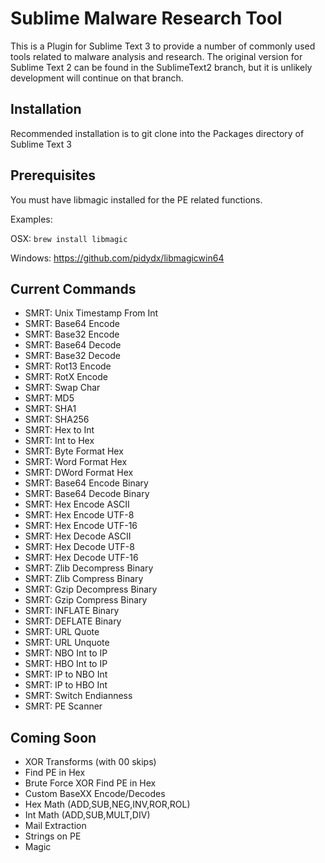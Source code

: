 # Sublime Malware Research Tool
This is a Plugin for Sublime Text 3 to provide a number of commonly used tools related to malware analysis and research.  The original version for Sublime Text 2 can be found in the SublimeText2 branch, but it is unlikely development will continue on that branch.

## Installation
Recommended installation is to git clone into the Packages directory of Sublime Text 3

## Prerequisites
You must have libmagic installed for the PE related functions.

Examples:

OSX: `brew install libmagic`

Windows: https://github.com/pidydx/libmagicwin64

## Current Commands
- SMRT: Unix Timestamp From Int
- SMRT: Base64 Encode
- SMRT: Base32 Encode
- SMRT: Base64 Decode
- SMRT: Base32 Decode
- SMRT: Rot13 Encode
- SMRT: RotX Encode
- SMRT: Swap Char
- SMRT: MD5
- SMRT: SHA1
- SMRT: SHA256
- SMRT: Hex to Int
- SMRT: Int to Hex
- SMRT: Byte Format Hex
- SMRT: Word Format Hex
- SMRT: DWord Format Hex
- SMRT: Base64 Encode Binary
- SMRT: Base64 Decode Binary
- SMRT: Hex Encode ASCII
- SMRT: Hex Encode UTF-8
- SMRT: Hex Encode UTF-16
- SMRT: Hex Decode ASCII
- SMRT: Hex Decode UTF-8
- SMRT: Hex Decode UTF-16
- SMRT: Zlib Decompress Binary
- SMRT: Zlib Compress Binary
- SMRT: Gzip Decompress Binary
- SMRT: Gzip Compress Binary
- SMRT: INFLATE Binary
- SMRT: DEFLATE Binary
- SMRT: URL Quote
- SMRT: URL Unquote
- SMRT: NBO Int to IP
- SMRT: HBO Int to IP
- SMRT: IP to NBO Int
- SMRT: IP to HBO Int
- SMRT: Switch Endianness
- SMRT: PE Scanner

## Coming Soon

- XOR Transforms (with 00 skips)
- Find PE in Hex
- Brute Force XOR Find PE in Hex
- Custom BaseXX Encode/Decodes
- Hex Math (ADD,SUB,NEG,INV,ROR,ROL)
- Int Math (ADD,SUB,MULT,DIV)
- Mail Extraction
- Strings on PE
- Magic
